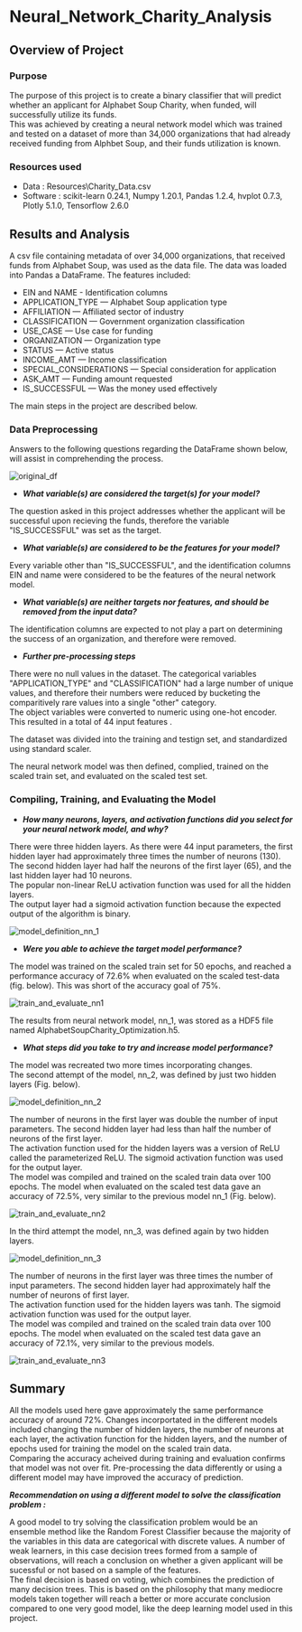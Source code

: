 # Neural_Network_Charity_Analysis

## Overview of Project 

### Purpose

The purpose of this project is to create a binary classifier that will predict whether an applicant for Alphabet Soup Charity, when funded, will successfully utilize its funds.\
This was achieved by creating a neural network model which was trained and tested on a dataset of more than 34,000 organizations that had already received funding from Alphbet Soup, and their funds utilization is known.

### Resources used
- Data : Resources\Charity_Data.csv
- Software : scikit-learn 0.24.1, Numpy 1.20.1, Pandas 1.2.4, hvplot 0.7.3, Plotly 5.1.0, Tensorflow 2.6.0

## Results and Analysis
A csv file containing metadata of over 34,000 organizations, that received funds from Alphabet Soup, was used as the data file. The data was loaded into Pandas a DataFrame. The features included:
- EIN and NAME - Identification columns
- APPLICATION_TYPE — Alphabet Soup application type
- AFFILIATION — Affiliated sector of industry
- CLASSIFICATION — Government organization classification
- USE_CASE — Use case for funding
- ORGANIZATION — Organization type
- STATUS — Active status
- INCOME_AMT — Income classification
- SPECIAL_CONSIDERATIONS — Special consideration for application
- ASK_AMT — Funding amount requested
- IS_SUCCESSFUL — Was the money used effectively

The main steps in the project are described below.

### Data Preprocessing
Answers to the following questions regarding the DataFrame shown below, will assist in comprehending the process.

![original_df](https://user-images.githubusercontent.com/71800628/131611217-4b71f74b-eb49-408f-8fa9-96326c766068.png)

- _**What variable(s) are considered the target(s) for your model?**_

The question asked in this project addresses whether the applicant will be successful upon recieving the funds, therefore the variable "IS_SUCCESSFUL" was set as the target.

- _**What variable(s) are considered to be the features for your model?**_

Every variable other than "IS_SUCCESSFUL", and the identification columns EIN and name were considered to be the features of the neural network model.

- _**What variable(s) are neither targets nor features, and should be removed from the input data?**_

The identification columns are expected to not play a part on determining the success of an organization, and therefore were removed.

- _**Further pre-processing steps**_

There were no null values in the dataset. The categorical variables "APPLICATION_TYPE" and "CLASSIFICATION"  had a large number of unique values, and therefore their numbers were reduced by bucketing the comparitively rare values into a single "other" category.\
The object variables were converted to numeric using one-hot encoder. This resulted in a total of 44 input features .

The dataset was divided into the training and testign set, and standardized using standard scaler.

The neural network model was then defined, complied, trained on the scaled train set, and evaluated on the scaled test set.

### Compiling, Training, and Evaluating the Model

- _**How many neurons, layers, and activation functions did you select for your neural network model, and why?**_

There were three hidden layers. As there were 44 input parameters, the first hidden layer had approximately three times the number of neurons (130). The second hidden layer had half the neurons of the first layer (65), and the last hidden layer had 10 neurons.\
The popular non-linear ReLU activation function was used for all the hidden layers.\
The output layer had a sigmoid activation function because the expected output of the algorithm is binary.

![model_definition_nn_1](https://user-images.githubusercontent.com/71800628/131611244-68becbbf-f742-4574-b5d0-8208b99715b2.png)

- _**Were you able to achieve the target model performance?**_

The model was trained on the scaled train set for 50 epochs, and reached a performance accuracy of 72.6% when evaluated on the scaled test-data (fig. below). This was short of the accuracy goal of 75%.

![train_and_evaluate_nn1](https://user-images.githubusercontent.com/71800628/131611302-ac7a4d24-b89d-4ad8-b4ed-1abd142827b7.png)

The results from neural network model, nn_1, was stored as a HDF5 file named AlphabetSoupCharity_Optimization.h5. 

- _**What steps did you take to try and increase model performance?**_

The model was recreated two more times incorporating changes.\
The second attempt of the model, nn_2, was defined by just two hidden layers (Fig. below).

![model_definition_nn_2](https://user-images.githubusercontent.com/71800628/131611337-2fa41bd5-59b8-4dce-a7af-635479bb0856.png)

The number of neurons in the first layer was double the number of input parameters. The second hidden layer had less than half the number of neurons of the first layer.\
The activation function used for the hidden layers was a version of ReLU called the parameterized ReLU. The sigmoid activation function was used for the output layer.\
The model was compiled and trained on the scaled train data over 100 epochs.
The model when evaluated on the scaled test data gave an accuracy of 72.5%, very similar to the previous model nn_1 (Fig. below).

![train_and_evaluate_nn2](https://user-images.githubusercontent.com/71800628/131611368-6ab62b19-4fc5-427f-bda6-eaac888d15e2.png)

In the third attempt the model, nn_3, was defined again by two hidden layers.

![model_definition_nn_3](https://user-images.githubusercontent.com/71800628/131611542-93c561f7-6839-4bd1-9638-2a4bfc9f15bf.png)

The number of neurons in the first layer was three times the number of input parameters. The second hidden layer had approximately half the number of neurons of first layer.\
The activation function used for the hidden layers was tanh. The sigmoid activation function was used for the output layer.\
The model was compiled and trained on the scaled train data over 100 epochs.
The model when evaluated on the scaled test data gave an accuracy of 72.1%, very similar to the previous models.

![train_and_evaluate_nn3](https://user-images.githubusercontent.com/71800628/131611424-540ef3d6-a16a-4736-bff6-0807fb034efb.png)

## Summary

All the models used here gave approximately the same performance accuracy of around 72%. Changes incorportated in the different models included changing the number of hidden layers, the number of neurons at each layer, the activation function for the hidden layers, and the number of epochs used for training the model on the scaled train data.\
Comparing the accuracy acheived during training and evaluation confirms that model was not over fit. Pre-processing the data differently or using a different model may have improved the accuracy of prediction.

_**Recommendation on using a different model to solve the classification problem :**_

A good model to try solving the classification problem would be an ensemble method like the Random Forest Classifier because the majority of the variables in this data are categorical with discrete values. A number of weak learners, in this case decision trees formed from a sample of observations, will reach a conclusion on whether a given applicant will be sucessful or not based on a sample of the features.\
The final decision is based on voting, which combines the prediction of many decision trees. This is based on the philosophy that many mediocre models taken together will reach a better or more accurate conclusion compared to one very good model, like the deep learning model used in this project. 
